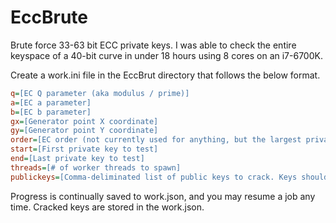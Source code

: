 # EccBrute
Brute force 33-63 bit ECC private keys. I was able to check the entire keyspace of a 40-bit curve in under 18 hours using 8 cores on an i7-6700K.

Create a work.ini file in the EccBrut directory that follows the below format.

```INI
q=[EC Q parameter (aka modulus / prime)]
a=[EC a parameter]
b=[EC b parameter]
gx=[Generator point X coordinate]
gy=[Generator point Y coordinate]
order=[EC order (not currently used for anything, but the largest private key should not be larger than this)]
start=[First private key to test]
end=[Last private key to test]
threads=[# of worker threads to spawn]
publickeys=[Comma-deliminated list of public keys to crack. Keys should be a base-64 encoded, big-endian byte array of the X coordinate followed by the Y coordinate.]
```
Progress is continually saved to work.json, and you may resume a job any time. Cracked keys are stored in the work.json.
